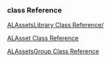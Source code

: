 ### class Reference
[ALAssetsLibrary Class Reference/](http://developer.apple.com/library/ios/#documentation/AssetsLibrary/Reference/ALAssetsLibrary_Class/Reference/Reference.html)

[ALAsset Class Reference](http://developer.apple.com/library/ios/#documentation/AssetsLibrary/Reference/ALAsset_Class/Reference/Reference.html)

[ALAssetsGroup Class Reference](http://developer.apple.com/library/ios/#documentation/AssetsLibrary/Reference/ALAssetsGroup_Class/Reference/Reference.html)